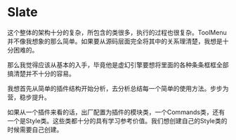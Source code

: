 # Slate

这个整体的架构十分的复杂，所包含的类很多，执行的过程也很复杂。ToolMenu 并不像我想象的那么简单。如果要从源码层面完全将其中的关系理清楚，我想是十分困难的。

那么我觉得应该从基本的入手，毕竟他是虚幻引擎要想将里面的各种条条框框全部搞清楚并不十分的容易。

我想首先从简单的插件结构开始分析，去分析总结每一个简单的使用方法。步步为营，稳步提升。

如果从一个插件来看的话，出厂配置为插件的模块类，一个Commands类，还有一个是Style类。这些类都十分的具有学习参考价值。我们想创建自己的Style类的时候需要自己创建。











